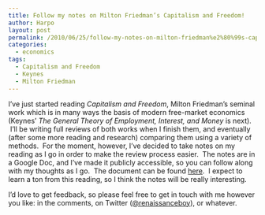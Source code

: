 ```yaml
---
title: Follow my notes on Milton Friedman’s Capitalism and Freedom!
author: Harpo
layout: post
permalink: /2010/06/25/follow-my-notes-on-milton-friedman%e2%80%99s-capitalism-and-freedom/
categories:
  - economics
tags:
  - Capitalism and Freedom
  - Keynes
  - Milton Friedman
---
```

I&#8217;ve just started reading *Capitalism and Freedom*, Milton Friedman&#8217;s seminal work which is in many ways the basis of modern free-market economics (Keynes&#8217; *The General Theory of Employment, Interest, and Money* is next).  I&#8217;ll be writing full reviews of both works when I finish them, and eventually (after some more reading and research) comparing them using a variety of methods.  For the moment, however, I&#8217;ve decided to take notes on my reading as I go in order to make the review process easier.  The notes are in a Google Doc, and I&#8217;ve made it publicly accessible, so you can follow along with my thoughts as I go.  The document can be found <a href="http://docs.google.com/View?id=dgsccg68_18f2nmjfc3" target="_blank">here</a>.  I expect to learn a ton from this reading, so I think the notes will be really interesting.

I&#8217;d love to get feedback, so please feel free to get in touch with me however you like: in the comments, on Twitter (<a href="http://twitter.com/renaissanceboy" target="_blank">@renaissanceboy</a>), or whatever.